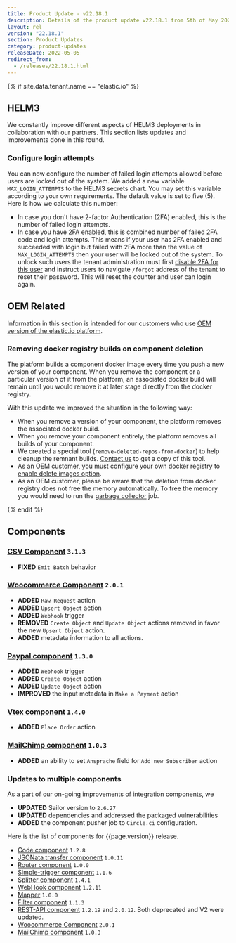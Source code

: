 ```yaml
---
title: Product Update - v22.18.1
description: Details of the product update v22.18.1 from 5th of May 2022.
layout: rel
version: "22.18.1"
section: Product Updates
category: product-updates
releaseDate: 2022-05-05
redirect_from:
  - /releases/22.18.1.html
---
```


{% if site.data.tenant.name == "elastic.io" %}

## HELM3

We constantly improve different aspects of HELM3 deployments in collaboration
with our partners. This section lists updates and improvements done in this round.

### Configure login attempts

You can now configure the number of failed login attempts allowed before users are locked out of the system.
We added a new variable `MAX_LOGIN_ATTEMPTS` to the HELM3 secrets chart. You may set this variable according to your own requirements. The default value is set to five (5). Here is how we calculate this number:

*   In case you don't have 2-factor Authentication (2FA) enabled, this is the number of failed login attempts.
*   In case you have 2FA enabled, this is combined number of failed 2FA code and login attempts. This means if your user has 2FA enabled and succeeded with login but failed with 2FA more than the value of `MAX_LOGIN_ATTEMPTS` then your user will be locked out of the system. To unlock such users the tenant administration must first [disable 2FA for this user]({{site.data.tenant.apiDocsUri}}/v2/#disable-two-factor-authentication-(totp)-for-a-user) and instruct users to navigate `/forgot` address of the tenant to reset their password. This will reset the counter and user can login again.


## OEM Related

Information in this section is intended for our customers who use
[OEM version of the elastic.io platform](https://www.elastic.io/saas-embedded-integration/).

### Removing docker registry builds on component deletion

The platform builds a component docker image every time you push a new version of
your component. When you remove the component or a particular version of it from
the platform, an associated docker build will remain until you would remove it at
later stage directly from the docker registry.

With this update we improved the situation in the following way:
*   When you remove a version of your component, the platform removes the associated docker build.
*   When you remove your component entirely, the platform removes all builds of your component.
*   We created a special tool (`remove-deleted-repos-from-docker`) to help cleanup the remnant builds. [Contact us](/admin/reporting-issue) to get a copy of this tool.
*   As an OEM customer, you must configure your own docker registry to [enable delete images option](https://docs.docker.com/registry/configuration/#delete).
*   As an OEM customer, please be aware that the deletion from docker registry does not free the memory automatically. To free the memory you would need to run the [garbage collector](https://docs.docker.com/registry/garbage-collection/) job.

{% endif %}

## Components

### [CSV Component](/components/csv/) `3.1.3`

*   **FIXED** `Emit Batch` behavior

### [Woocommerce Component](/components/woocommerce/) `2.0.1`

*   **ADDED** `Raw Request` action
*   **ADDED** `Upsert Object` action
*   **ADDED** `Webhook` trigger
*   **REMOVED** `Create Object` and `Update Object` actions removed in favor the new `Upsert Object` action.
*   **ADDED** metadata information to all actions.

### [Paypal component](/components/paypal/) `1.3.0`

*   **ADDED** `Webhook` trigger
*   **ADDED** `Create Object` action
*   **ADDED** `Update Object` action
*   **IMPROVED** the input metadata in `Make a Payment` action

### [Vtex component](/components/vtex/) `1.4.0`

*   **ADDED** `Place Order` action

### [MailChimp component](/components/mailchimp/) `1.0.3`

*   **ADDED** an ability to set `Ansprache` field for `Add new Subscriber` action

### Updates to multiple components

As a part of our on-going improvements of integration components, we

*   **UPDATED** Sailor version to `2.6.27`
*   **UPDATED** dependencies and addressed the packaged vulnerabilities
*   **ADDED** the component pusher job to `Circle.ci` configuration.

Here is the list of components for {{page.version}} release.

*   [Code component](/components/code/) `1.2.8`
*   [JSONata transfer component](/components/jsonata/) `1.0.11`
*   [Router component](/components/router/) `1.0.0`
*   [Simple-trigger component](/components/simple-trigger/) `1.1.6`
*   [Splitter component](/components/splitter/) `1.4.1`
*   [WebHook component](/components/webhook/) `1.2.11`
*   [Mapper](/components/mapper/) `1.0.0`
*   [Filter component](/components/filter/) `1.1.3`
*   [REST-API component](/components/rest-api/) `1.2.19` and `2.0.12`. Both deprecated and V2 were updated.
*   [Woocommerce Component](/components/woocommerce/) `2.0.1`
*   [MailChimp component](/components/mailchimp/) `1.0.3`
